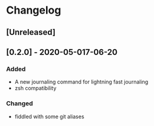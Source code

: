 # Changelog


## [Unreleased]

## [0.2.0] - 2020-05-017-06-20

### Added

* A new journaling command for lightning fast journaling
* zsh compatibility

### Changed

* fiddled with some git aliases

